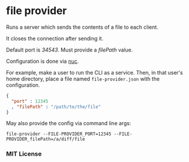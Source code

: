 # file provider

Runs a server which sends the contents of a file to each client.

It closes the connection after sending it.

Default port is *34543*.
Must provide a *filePath* value.

Configuration is done via [nuc](https://github.com/elidoran/node-nuc).

For example, make a user to run the CLI as a service. Then, in that user's home directory, place a file named `file-provider.json` with the configuration.

```json
{
  "port" : 12345
  , "filePath" : "/path/to/the/file"
}
```

May also provide the config via command line args:

```
file-provider --FILE-PROVIDER_PORT=12345 --FILE-PROVIDER_filePath=/a/diff/file
```


### MIT License
